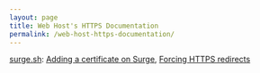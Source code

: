 ```yaml
---
layout: page
title: Web Host's HTTPS Documentation
permalink: /web-host-https-documentation/
---
```


[surge.sh](https://surge.sh/): [Adding a certificate on Surge](https://surge.sh/help/securing-your-custom-domain-with-ssl), [Forcing HTTPS redirects](https://surge.sh/help/using-https-by-default)